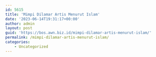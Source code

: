 ```yaml
---
id: 5615
title: 'Mimpi Dilamar Artis Menurut Islam'
date: '2023-06-14T19:31:17+00:00'
author: admin
layout: post
guid: 'https://bos.awn.biz.id/mimpi-dilamar-artis-menurut-islam/'
permalink: /mimpi-dilamar-artis-menurut-islam/
categories:
    - Uncategorized
---
```


